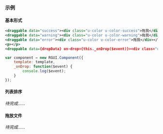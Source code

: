 ### 示例
#### 基本形式

<div class="m-example"></div>

```xml
<draggable data="success"><div class="u-color u-color-success">拖我</div></draggable>
<draggable data="warning"><div class="u-color u-color-warning">拖我</div></draggable>
<draggable data="error"><div class="u-color u-color-error">拖我</div></draggable>
<p></p>
<droppable data={dropData} on-drop={this._onDrop($event)}><div class="u-color u-color-{dropData || 'primary'}">放到这里</div></droppable>
```

```javascript
var component = new RGUI.Component({
    template: template,
    _onDrop: function($event) {
        console.log($event);
    }
});
```

#### 列表排序

*待完成……*

#### 拖放文件

*待完成……*